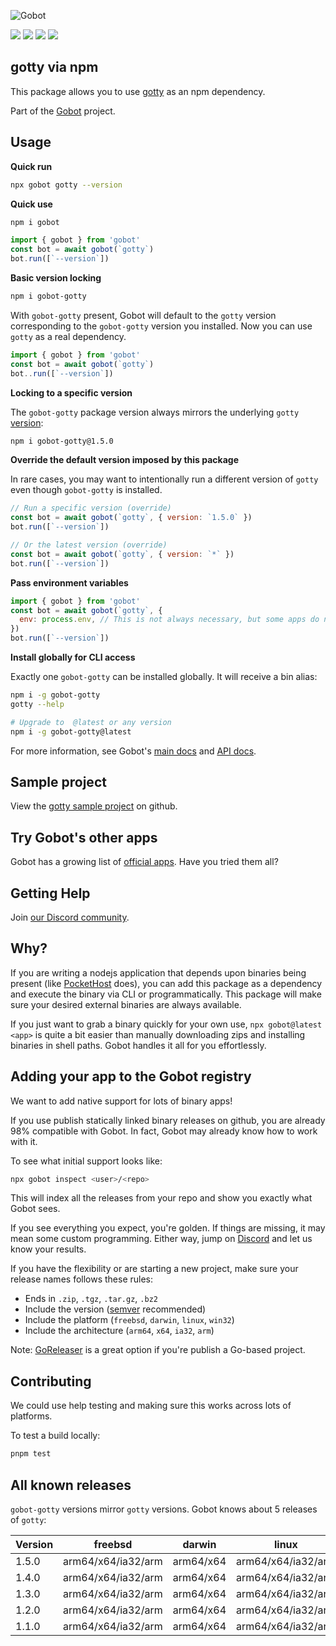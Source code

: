 ![Gobot](https://raw.githubusercontent.com/benallfree/gobot/v1.0.0-alpha.32/assets/gobot-banner-300x.png)

![](https://img.shields.io/npm/v/gobot-gotty) ![](https://img.shields.io/npm/dt/gobot-gotty) ![](https://img.shields.io/github/commit-activity/t/benallfree/gobot) ![](https://img.shields.io/github/stars/benallfree/gobot)

## gotty via npm

This package allows you to use [gotty](https://github.com/sorenisanerd/gotty) as an npm dependency.

Part of the [Gobot](https://www.npmjs.com/package/gobot) project.

## Usage

**Quick run**

```bash
npx gobot gotty --version
```

**Quick use**

```bash
npm i gobot
```

```js
import { gobot } from 'gobot'
const bot = await gobot(`gotty`)
bot.run([`--version`])
```

**Basic version locking**

```bash
npm i gobot-gotty
```

With `gobot-gotty` present, Gobot will default to the `gotty` version corresponding to the `gobot-gotty` version you installed. Now you can use `gotty` as a real dependency.

```js
import { gobot } from 'gobot'
const bot = await gobot(`gotty`)
bot..run([`--version`])
```

**Locking to a specific version**

The `gobot-gotty` package version always mirrors the underlying `gotty` [version](#known-versions):

```bash
npm i gobot-gotty@1.5.0
```

**Override the default version imposed by this package**

In rare cases, you may want to intentionally run a different version of `gotty` even though `gobot-gotty` is installed.

```js
// Run a specific version (override)
const bot = await gobot(`gotty`, { version: `1.5.0` })
bot.run([`--version`])

// Or the latest version (override)
const bot = await gobot(`gotty`, { version: `*` })
bot.run([`--version`])
```

**Pass environment variables**

```js
import { gobot } from 'gobot'
const bot = await gobot(`gotty`, {
  env: process.env, // This is not always necessary, but some apps do need it
})
bot.run([`--version`])
```

**Install globally for CLI access**

Exactly one `gobot-gotty` can be installed globally. It will receive a bin alias:

```bash
npm i -g gobot-gotty
gotty --help

# Upgrade to  @latest or any version
npm i -g gobot-gotty@latest
```

For more information, see Gobot's [main docs](https://www.npmjs.com/package/gobot) and [API docs](https://github.com/benallfree/gobot/blob/v1.0.0-alpha.32/docs/readme.md).

## Sample project

View the [gotty sample project](https://github.com/benallfree/gobot/tree/v1.0.0-alpha.32/src/apps/gotty/sample-project) on github.

## Try Gobot's other apps

Gobot has a growing list of [official apps](https://www.npmjs.com/package/gobot#official-gobot-apps). Have you tried them all?

## Getting Help

Join [our Discord community](https://discord.gg/977kMmFnXc).

## Why?

If you are writing a nodejs application that depends upon binaries being present (like [PocketHost](https://github.com/pockethost/pockethost) does), you can add this package as a dependency and execute the binary via CLI or programmatically. This package will make sure your desired external binaries are always available.

If you just want to grab a binary quickly for your own use, `npx gobot@latest <app>` is quite a bit easier than manually downloading zips and installing binaries in shell paths. Gobot handles it all for you effortlessly.

## Adding your app to the Gobot registry

We want to add native support for lots of binary apps!

If you use publish statically linked binary releases on github, you are already 98% compatible with Gobot. In fact, Gobot may already know how to work with it.

To see what initial support looks like:

```bash
npx gobot inspect <user>/<repo>
```

This will index all the releases from your repo and show you exactly what Gobot sees.

If you see everything you expect, you're golden. If things are missing, it may mean some custom programming. Either way, jump on [Discord](https://discord.gg/977kMmFnXc) and let us know your results.

If you have the flexibility or are starting a new project, make sure your release names follows these rules:

- Ends in `.zip`, `.tgz`, `.tar.gz`, `.bz2`
- Include the version ([semver](https://semver.org) recommended)
- Include the platform (`freebsd`, `darwin`, `linux`, `win32`)
- Include the architecture (`arm64`, `x64`, `ia32`, `arm`)

Note: [GoReleaser](https://goreleaser.com/) is a great option if you're publish a Go-based project.

## Contributing

We could use help testing and making sure this works across lots of platforms.

To test a build locally:

```bash
pnpm test
```

## All known releases

`gobot-gotty` versions mirror `gotty` versions. Gobot knows about 5 releases of `gotty`:

| Version | freebsd            | darwin    | linux              |
| ------- | ------------------ | --------- | ------------------ |
| 1.5.0   | arm64/x64/ia32/arm | arm64/x64 | arm64/x64/ia32/arm |
| 1.4.0   | arm64/x64/ia32/arm | arm64/x64 | arm64/x64/ia32/arm |
| 1.3.0   | arm64/x64/ia32/arm | arm64/x64 | arm64/x64/ia32/arm |
| 1.2.0   | arm64/x64/ia32/arm | arm64/x64 | arm64/x64/ia32/arm |
| 1.1.0   | arm64/x64/ia32/arm | arm64/x64 | arm64/x64/ia32/arm |
